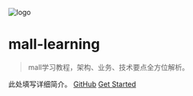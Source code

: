   ![logo](images/mall.svg)
  # mall-learning
  > mall学习教程，架构、业务、技术要点全方位解析。

  此处填写详细简介。
  [GitHub](https://github.com/macrozheng/mall-learning)
  [Get Started](README.md)